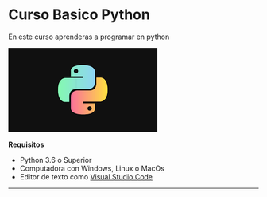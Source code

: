 # Curso Basico Python

En este curso aprenderas a programar en python

![Logo de Python](https://github.com/AlamArenas/Curso-Basico-Python/blob/main/imagenes/logopython.png)

**Requisitos**
- Python 3.6 o Superior
- Computadora con Windows, Linux o MacOs
- Editor de texto como [Visual Studio Code](https://code.visualstudio.com/)
-------------------------------------------------------------------------------------------------


